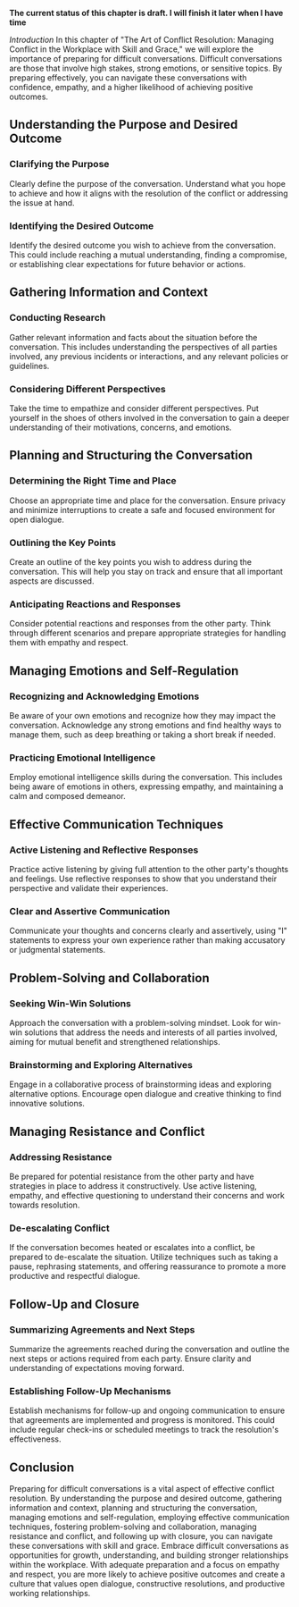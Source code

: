**The current status of this chapter is draft. I will finish it later when I have time**

*Introduction* In this chapter of "The Art of Conflict Resolution: Managing Conflict in the Workplace with Skill and Grace," we will explore the importance of preparing for difficult conversations. Difficult conversations are those that involve high stakes, strong emotions, or sensitive topics. By preparing effectively, you can navigate these conversations with confidence, empathy, and a higher likelihood of achieving positive outcomes.

Understanding the Purpose and Desired Outcome
---------------------------------------------

### Clarifying the Purpose

Clearly define the purpose of the conversation. Understand what you hope to achieve and how it aligns with the resolution of the conflict or addressing the issue at hand.

### Identifying the Desired Outcome

Identify the desired outcome you wish to achieve from the conversation. This could include reaching a mutual understanding, finding a compromise, or establishing clear expectations for future behavior or actions.

Gathering Information and Context
---------------------------------

### Conducting Research

Gather relevant information and facts about the situation before the conversation. This includes understanding the perspectives of all parties involved, any previous incidents or interactions, and any relevant policies or guidelines.

### Considering Different Perspectives

Take the time to empathize and consider different perspectives. Put yourself in the shoes of others involved in the conversation to gain a deeper understanding of their motivations, concerns, and emotions.

Planning and Structuring the Conversation
-----------------------------------------

### Determining the Right Time and Place

Choose an appropriate time and place for the conversation. Ensure privacy and minimize interruptions to create a safe and focused environment for open dialogue.

### Outlining the Key Points

Create an outline of the key points you wish to address during the conversation. This will help you stay on track and ensure that all important aspects are discussed.

### Anticipating Reactions and Responses

Consider potential reactions and responses from the other party. Think through different scenarios and prepare appropriate strategies for handling them with empathy and respect.

Managing Emotions and Self-Regulation
-------------------------------------

### Recognizing and Acknowledging Emotions

Be aware of your own emotions and recognize how they may impact the conversation. Acknowledge any strong emotions and find healthy ways to manage them, such as deep breathing or taking a short break if needed.

### Practicing Emotional Intelligence

Employ emotional intelligence skills during the conversation. This includes being aware of emotions in others, expressing empathy, and maintaining a calm and composed demeanor.

Effective Communication Techniques
----------------------------------

### Active Listening and Reflective Responses

Practice active listening by giving full attention to the other party's thoughts and feelings. Use reflective responses to show that you understand their perspective and validate their experiences.

### Clear and Assertive Communication

Communicate your thoughts and concerns clearly and assertively, using "I" statements to express your own experience rather than making accusatory or judgmental statements.

Problem-Solving and Collaboration
---------------------------------

### Seeking Win-Win Solutions

Approach the conversation with a problem-solving mindset. Look for win-win solutions that address the needs and interests of all parties involved, aiming for mutual benefit and strengthened relationships.

### Brainstorming and Exploring Alternatives

Engage in a collaborative process of brainstorming ideas and exploring alternative options. Encourage open dialogue and creative thinking to find innovative solutions.

Managing Resistance and Conflict
--------------------------------

### Addressing Resistance

Be prepared for potential resistance from the other party and have strategies in place to address it constructively. Use active listening, empathy, and effective questioning to understand their concerns and work towards resolution.

### De-escalating Conflict

If the conversation becomes heated or escalates into a conflict, be prepared to de-escalate the situation. Utilize techniques such as taking a pause, rephrasing statements, and offering reassurance to promote a more productive and respectful dialogue.

Follow-Up and Closure
---------------------

### Summarizing Agreements and Next Steps

Summarize the agreements reached during the conversation and outline the next steps or actions required from each party. Ensure clarity and understanding of expectations moving forward.

### Establishing Follow-Up Mechanisms

Establish mechanisms for follow-up and ongoing communication to ensure that agreements are implemented and progress is monitored. This could include regular check-ins or scheduled meetings to track the resolution's effectiveness.

Conclusion
----------

Preparing for difficult conversations is a vital aspect of effective conflict resolution. By understanding the purpose and desired outcome, gathering information and context, planning and structuring the conversation, managing emotions and self-regulation, employing effective communication techniques, fostering problem-solving and collaboration, managing resistance and conflict, and following up with closure, you can navigate these conversations with skill and grace. Embrace difficult conversations as opportunities for growth, understanding, and building stronger relationships within the workplace. With adequate preparation and a focus on empathy and respect, you are more likely to achieve positive outcomes and create a culture that values open dialogue, constructive resolutions, and productive working relationships.

